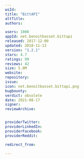 ```yaml
---
wsId: 
title: "BittAPI"
altTitle: 
authors:

users: 1000
appId: net.benoitbasset.bittapi
released: 2017-12-09
updated: 2018-11-13
version: "1.2.1"
stars: 4.7
ratings: 99
reviews: 42
size: 5.0M
website: 
repository: 
issue: 
icon: net.benoitbasset.bittapi.png
bugbounty: 
verdict: obsolete
date: 2021-08-17
signer: 
reviewArchive:


providerTwitter: 
providerLinkedIn: 
providerFacebook: 
providerReddit: 

redirect_from:

---
```



